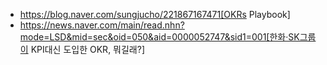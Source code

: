 * https://blog.naver.com/sungjucho/221867167471[OKRs Playbook]
* https://news.naver.com/main/read.nhn?mode=LSD&mid=sec&oid=050&aid=0000052747&sid1=001[한화·SK그룹이 KPI대신 도입한 OKR, 뭐길래?]
